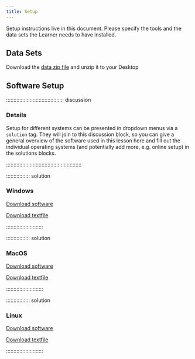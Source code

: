 ```yaml
---
title: Setup
---
```


Setup instructions live in this document. Please specify the tools and the data
sets the Learner needs to have installed.

## Data Sets

Download the [data zip file](data/data.zip) and unzip it to your Desktop

## Software Setup

::::::::::::::::::::::::::::::::::::::: discussion

### Details

Setup for different systems can be presented in dropdown menus via a `solution`
tag. They will join to this discussion block, so you can give a general overview
of the software used in this lesson here and fill out the individual operating
systems (and potentially add more, e.g. online setup) in the solutions blocks.

:::::::::::::::::::::::::::::::::::::::::::::::::::

:::::::::::::::: solution

### Windows

[Download software](https://www.zotero.org/)  


[Download textfile](https://uio-my.sharepoint.com/:t:/r/personal/ragnhsu_uio_no/Documents/Deledokumenter/LoremIpsum.txt?csf=1&web=1&e=aoVBTr)

:::::::::::::::::::::::::

:::::::::::::::: solution

### MacOS


[Download software](https://www.zotero.org/)  

 
[Download textfile](https://uio-my.sharepoint.com/:t:/r/personal/ragnhsu_uio_no/Documents/Deledokumenter/LoremIpsum.txt?csf=1&web=1&e=aoVBTr)

:::::::::::::::::::::::::


:::::::::::::::: solution

### Linux


[Download software](https://www.zotero.org/)  


[Download textfile](https://uio-my.sharepoint.com/:t:/r/personal/ragnhsu_uio_no/Documents/Deledokumenter/LoremIpsum.txt?csf=1&web=1&e=aoVBTr)

:::::::::::::::::::::::::

